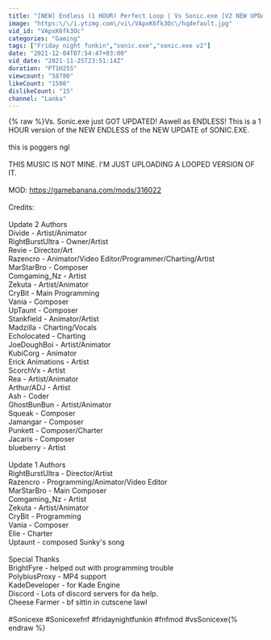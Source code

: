 ```yaml
---
title: "[NEW] Endless (1 HOUR) Perfect Loop | Vs Sonic.exe [V2 NEW UPDATE!] | Friday Night Funkin'"
image: "https:\/\/i.ytimg.com\/vi\/VApxK6fk3Oc\/hqdefault.jpg"
vid_id: "VApxK6fk3Oc"
categories: "Gaming"
tags: ["Friday night funkin","sonic.exe","sonic.exe v2"]
date: "2021-12-04T07:54:47+03:00"
vid_date: "2021-11-25T23:51:14Z"
duration: "PT1H25S"
viewcount: "58780"
likeCount: "1598"
dislikeCount: "15"
channel: "Lanka"
---
```

{% raw %}Vs. Sonic.exe just GOT UPDATED! Aswell as ENDLESS! This is a 1 HOUR version of the NEW ENDLESS of the NEW UPDATE of SONIC.EXE.<br /><br />this is poggers ngl<br /><br />THIS MUSIC IS NOT MINE. I'M JUST UPLOADING A LOOPED VERSION OF IT.<br /><br />MOD: <a rel="nofollow" target="blank" href="https://gamebanana.com/mods/316022">https://gamebanana.com/mods/316022</a><br /><br />Credits:<br /><br />Update 2 Authors<br />Divide - Artist/Animator<br />RightBurstUltra - Owner/Artist<br />Revie - Director/Art<br />Razencro - Animator/Video Editor/Programmer/Charting/Artist<br />MarStarBro - Composer<br />Comgaming_Nz - Artist<br />Zekuta - Artist/Animator<br />CryBit - Main Programming<br />Vania - Composer<br />UpTaunt - Composer<br />Stankfield - Animator/Artist<br />Madzilla - Charting/Vocals<br />Echolocated - Charting<br />JoeDoughBoi - Artist/Animator<br />KubiCorg - Animator<br />Erick Animations - Artist<br />ScorchVx - Artist<br />Rea - Artist/Animator<br />Arthur/ADJ - Artist<br />Ash - Coder<br />GhostBunBun - Artist/Animator<br />Squeak - Composer<br />Jamangar - Composer<br />Punkett - Composer/Charter<br />Jacaris - Composer<br />blueberry - Artist<br /><br />Update 1 Authors<br />RightBurstUltra - Director/Artist<br />Razencro - Programming/Animator/Video Editor<br />MarStarBro - Main Composer<br />Comgaming_Nz - Artist<br />Zekuta - Artist/Animator<br />CryBit - Programming<br />Vania - Composer<br />Elie - Charter<br />Uptaunt - composed Sunky's song<br /><br />Special Thanks<br />BrightFyre - helped out with programming trouble<br />PolybiusProxy - MP4 support<br />KadeDeveloper - for Kade Engine<br />Discord - Lots of discord servers for da help.<br />Cheese Farmer - bf sittin in cutscene lawl<br /><br />#Sonicexe #Sonicexefnf #fridaynightfunkin #fnfmod #vsSonicexe{% endraw %}
